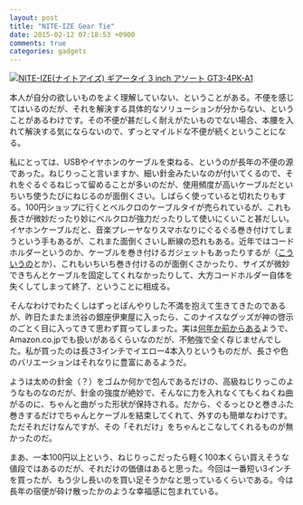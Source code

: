 ```yaml
---
layout: post
title: "NITE-IZE Gear Tie"
date: 2015-02-12 07:18:53 +0900
comments: true
categories: gadgets
---
```

<a href="http://www.amazon.co.jp/exec/obidos/ASIN/B004MMEHKG/myhumangetsme-22/ref=nosim/" name="amazletlink" target="_blank"><img src="http://ecx.images-amazon.com/images/I/41kv9KtzZwL._SL160_.jpg" alt="NITE-IZE(ナイトアイズ) ギアータイ 3 inch アソート GT3-4PK-A1" style="border: none;" /></a>

本人が自分の欲しいものをよく理解していない、ということがある。不便を感じてはいるのだが、それを解決する具体的なソリューションが分からない、ということがあるわけです。その不便が甚だしく耐えがたいものでない場合、本腰を入れて解決する気にならないので、ずっとマイルドな不便が続くということになる。

<!--more-->

私にとっては、USBやイヤホンのケーブルを束ねる、というのが長年の不便の源であった。ねじりっこと言いますか、細い針金みたいなのが付いてくるので、それをぐるぐるねじって留めることが多いのだが、使用頻度が高いケーブルだといちいち使うたびにねじるのが面倒くさい。しばらく使っていると切れたりもする。100円ショップに行くとベルクロのケーブルタイが売られているが、これも長さが微妙だったり妙にベルクロが強力だったりして使いにくいこと甚だしい。イヤホンケーブルだと、音楽プレーヤなりスマホなりにぐるぐる巻き付けてしまうという手もあるが、これまた面倒くさいし断線の恐れもある。近年ではコードホルダーというのか、ケーブルを巻き付けるガジェットもあったりするが（<a href="http://www.amazon.co.jp/exec/obidos/ASIN/B000AO7SYM/myhumangetsme-22/ref=nosim/" name="amazletlink" target="_blank">こういうの</a>とか）、これもいちいち巻き付けるのが面倒くさかったり、サイズが微妙できちんとケーブルを固定してくれなかったりして、大方コードホルダー自体を失くしてしまって終了、ということに相成る。

そんなわけでわたくしはずっとぼんやりした不満を抱えて生きてきたのであるが、昨日たまたま渋谷の銀座伊東屋に入ったら、このナイスなグッズが神の啓示のごとく目に入ってきて思わず買ってしまった。実は[何年か前からある](http://trendy.nikkeibp.co.jp/article/column/20131001/1052681/)ようで、Amazon.co.jpでも扱いがあるくらいなのだが、不勉強で全く存じませんでした。私が買ったのは長さ3インチでイエロー4本入りというものだが、長さや色のバリエーションはそれなりに豊富にあるようだ。

ようは太めの針金（？）をゴムか何かで包んであるだけの、高級ねじりっこのようなものなのだが、針金の強度が絶妙で、そんなに力を入れなくてもくねくね曲がるのに、ちゃんと曲がった形状が保持される。だから、ぐるっとひと巻きふた巻きするだけでちゃんとケーブルを結束してくれて、外すのも簡単なわけです。ただそれだけなんですが、その「それだけ」をちゃんとこなしてくれるものが無かったのだ。

まあ、一本100円以上という、ねじりっこだったら軽く100本くらい買えそうな値段ではあるのだが、それだけの価値はあると思った。今回は一番短い3インチを買ったが、もう少し長いのを買い足そうかなと思っているくらいである。今は長年の宿便が砕け散ったかのような幸福感に包まれている。
